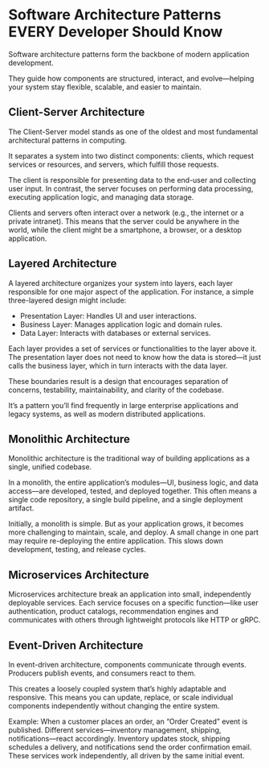 # Software Architecture Patterns EVERY Developer Should Know

Software architecture patterns form the backbone of modern application development.

They guide how components are structured, interact, and evolve—helping your system stay flexible, scalable, and easier to maintain.

## Client-Server Architecture

The Client-Server model stands as one of the oldest and most fundamental architectural patterns in computing.

It separates a system into two distinct components: clients, which request services or resources, and servers, which fulfill those requests.

The client is responsible for presenting data to the end-user and collecting user input. In contrast, the server focuses on performing data processing, executing application logic, and managing data storage.

Clients and servers often interact over a network (e.g., the internet or a private intranet). This means that the server could be anywhere in the world, while the client might be a smartphone, a browser, or a desktop application.

## Layered Architecture

A layered architecture organizes your system into layers, each layer responsible for one major aspect of the application.
For instance, a simple three-layered design might include:

- Presentation Layer: Handles UI and user interactions.
- Business Layer: Manages application logic and domain rules.
- Data Layer: Interacts with databases or external services.

Each layer provides a set of services or functionalities to the layer above it. The presentation layer does not need to know how the data is stored—it just calls the business layer, which in turn interacts with the data layer.

These boundaries result is a design that encourages separation of concerns, testability, maintainability, and clarity of the codebase.

It’s a pattern you’ll find frequently in large enterprise applications and legacy systems, as well as modern distributed applications.

## Monolithic Architecture

Monolithic architecture is the traditional way of building applications as a single, unified codebase.

In a monolith, the entire application’s modules—UI, business logic, and data access—are developed, tested, and deployed together. This often means a single code repository, a single build pipeline, and a single deployment artifact.

Initially, a monolith is simple. But as your application grows, it becomes more challenging to maintain, scale, and deploy. A small change in one part may require re-deploying the entire application. This slows down development, testing, and release cycles.

## Microservices Architecture

Microservices architecture break an application into small, independently deployable services. Each service focuses on a specific function—like user authentication, product catalogs, recommendation engines and communicates with others through lightweight protocols like HTTP or gRPC.

## Event-Driven Architecture

In event-driven architecture, components communicate through events. Producers publish events, and consumers react to them.

This creates a loosely coupled system that’s highly adaptable and responsive. This means you can update, replace, or scale individual components independently without changing the entire system.

Example: When a customer places an order, an “Order Created” event is published. Different services—inventory management, shipping, notifications—react accordingly. Inventory updates stock, shipping schedules a delivery, and notifications send the order confirmation email. These services work independently, all driven by the same initial event.